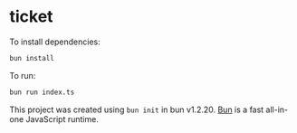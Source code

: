 # ticket

To install dependencies:

```bash
bun install
```

To run:

```bash
bun run index.ts
```

This project was created using `bun init` in bun v1.2.20. [Bun](https://bun.com) is a fast all-in-one JavaScript runtime.
